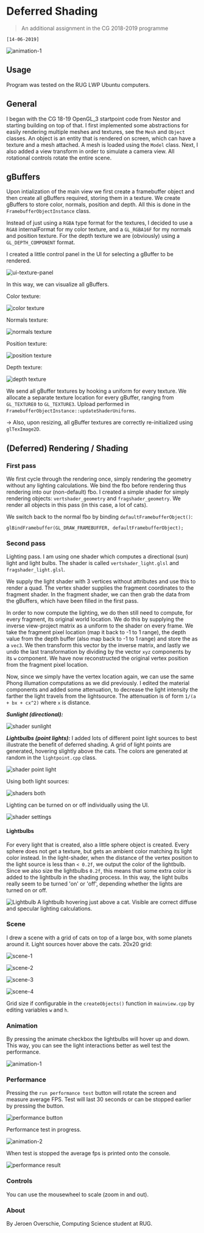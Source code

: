 # Deferred Shading
> An additional assignment in the CG 2018-2019 programme

`[14-06-2019]`

![animation-1](./Screenshots/animation-1.gif)

## Usage

Program was tested on the RUG LWP Ubuntu computers.

## General
	
I began with the CG 18-19 OpenGL_3 startpoint code from Nestor and starting building on top of that. I first implemented some abstractions for easily rendering multiple meshes and textures, see the `Mesh` and `Object` classes. An object is an entity that is rendered on screen, which can have a texture and a mesh attached. A mesh is loaded using the `Model` class. Next, I also added a view transform in order to simulate a camera view. All rotational controls rotate the entire scene. 

## gBuffers

Upon intialization of the main view we first create a framebuffer object and then create all gBuffers required, storing them in a texture. We create gBuffers to store color, normals, position and depth. All this is done in the `FramebufferObjectInstance` class.

Instead of just using a `RGBA` type format for the textures, I decided to use a `RGA8` internalFormat for my color texture, and a `GL_RGBA16F` for my normals and position texture. For the depth texture we are (obviously) using a `GL_DEPTH_COMPONENT` format.

I created a little control panel in the UI for selecting a gBuffer to be rendered.

![ui-texture-panel](./Screenshots/ui-texture-panel.png)

In this way, we can visualize all gBuffers.

Color texture:

![color texture](./Screenshots/texture-color.png)

Normals texture:

![normals texture](./Screenshots/texture-normals.png)

Position texture:

![position texture](./Screenshots/texture-position.png)

Depth texture:

![depth texture](./Screenshots/texture-depth.png)

We send all gBuffer textures by hooking a uniform for every texture. We allocate a separate texture location for every gBuffer, ranging from `GL_TEXTURE0` to `GL_TEXTURE3`. Upload performed in `FramebufferObjectInstance::updateShaderUniforms`.

→ Also, upon resizing, all gBuffer textures are correctly re-initialized using `glTexImage2D`.

## (Deferred) Rendering / Shading

### First pass
We first cycle through the rendering once, simply rendering the geometry without any lighting calculations. We bind the fbo before rendering thus rendering into our (non-default) fbo. I created a simple shader for simply rendering objects: `vertshader_geometry` and `fragshader_geometry`. We render all objects in this pass (in this case, a lot of cats).

We switch back to the normal fbo by binding `defaultFramebufferObject()`: 

`glBindFramebuffer(GL_DRAW_FRAMEBUFFER, defaultFramebufferObject);`

### Second pass
Lighting pass. I am using one shader which computes a directional (sun) light and light bulbs. The shader is called `vertshader_light.glsl` and `fragshader_light.glsl`.

We supply the light shader with 3 vertices without attributes and use this to render a quad. The vertex shader supplies the fragment coordinates to the fragment shader. In the fragment shader, we can then grab the data from the gBuffers, which have been filled in the first pass.

In order to now compute the lighting, we do then still need to compute, for every fragment, its original world location. We do this by supplying the inverse view-project matrix as a uniform to the shader on every frame. We take the fragment pixel location (map it back to -1 to 1 range), the depth value from the depth buffer (also map back to -1 to 1 range) and store the as a `vec3`. We then transform this vector by the inverse matrix, and lastly we undo the last transformation by dividing by the vector `xyz` components by its `w` component. We have now reconstructed the original vertex position from the fragment pixel location.

Now, since we simply have the vertex location again, we can use the same Phong illumation computations as we did previously. I edited the material components and added some attenuation, to decrease the light intensity the farther the light travels from the lightsource. The attenuation is of form `1/(a + bx + cx^2)` where `x` is distance.

***Sunlight (directional):***

![shader sunlight](./Screenshots/lighting-sun-light.png)

***Lightbulbs (point lights):***
I added lots of different point light sources to best illustrate the benefit of deferred shading. A grid of light points are generated, hovering slightly above the cats. The colors are generated at random in the `lightpoint.cpp` class.

![shader point light](./Screenshots/lighting-point-lights.png)

Using both light sources:

![shaders both](./Screenshots/lighting-both.png)

Lighting can be turned on or off individually using the UI.

![shader settings](./Screenshots/shader-settings.png)

#### Lightbulbs

For every light that is created, also a little sphere object is created. Every sphere does not get a texture, but gets an ambient color matching its light color instead. In the light-shader, when the distance of the vertex position to the light source is less than `< 0.2f`, we output the color of the lightbulb. Since we also size the lightbulbs `0.2f`, this means that some extra color is added to the lightbulb in the shading process. In this way, the light bulbs really seem to be turned 'on' or 'off', depending whether the lights are turned on or off.

![Lightbulb](./Screenshots/lightbulb.png)
A lightbulb hovering just above a cat. Visible are correct diffuse and specular lighting calculations.

### Scene

I drew a scene with a grid of cats on top of a large box, with some planets around it. Light sources hover above the cats. 20x20 grid:

![scene-1](./Screenshots/scene-1.png)


![scene-2](./Screenshots/scene-2.png)


![scene-3](./Screenshots/scene-3.png)


![scene-4](./Screenshots/scene-4.png)

Grid size if configurable in the `createObjects()` function in `mainview.cpp` by editing variables `w` and `h`.

### Animation

By pressing the animate checkbox the lightbulbs will hover up and down. This way, you can see the light interactions better as well test the performance.

![animation-1](./Screenshots/animation-1.gif)

### Performance

Pressing the `run performance test` button will rotate the screen and measure average FPS. Test will last 30 seconds or can be stopped earlier by pressing the button.

![performance button](./Screenshots/performance-button.png)

Performance test in progress.

![animation-2](./Screenshots/animation-2.gif)

When test is stopped the average fps is printed onto the console.

![performance result](./Screenshots/performance-result.png)

### Controls

You can use the mousewheel to scale (zoom in and out).

### About

By Jeroen Overschie, Computing Science student at RUG.

